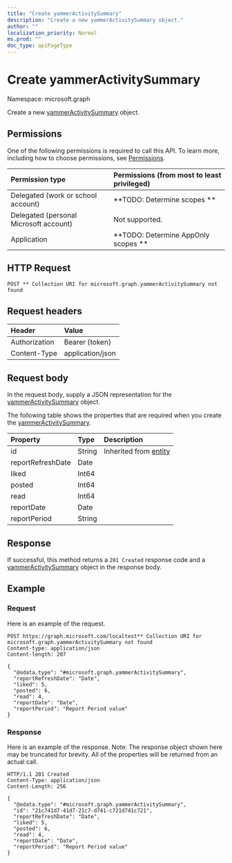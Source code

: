 ```yaml
---
title: "Create yammerActivitySummary"
description: "Create a new yammerActivitySummary object."
author: ""
localization_priority: Normal
ms.prod: ""
doc_type: apiPageType
---
```


# Create yammerActivitySummary

Namespace: microsoft.graph

Create a new [yammerActivitySummary](../resources/yammeractivitysummary.md) object.

## Permissions
One of the following permissions is required to call this API. To learn more, including how to choose permissions, see [Permissions](/concepts/permissions-reference.md).

|Permission type|Permissions (from most to least privileged)|
|:---|:---|
|Delegated (work or school account)|**TODO: Determine scopes **|
|Delegated (personal Microsoft account)|Not supported.|
|Application|**TODO: Determine AppOnly scopes **|

## HTTP Request
<!-- {
  "blockType": "ignored"
}
-->
``` http
POST ** Collection URI for microsoft.graph.yammerActivitySummary not found
```

## Request headers
|Header|Value|
|:---|:---|
|Authorization|Bearer {token}|
|Content-Type|application/json|

## Request body
In the request body, supply a JSON representation for the [yammerActivitySummary](../resources/yammeractivitysummary.md) object.

The following table shows the properties that are required when you create the [yammerActivitySummary](../resources/yammeractivitysummary.md).

|Property|Type|Description|
|:---|:---|:---|
|id|String| Inherited from [entity](../resources/entity.md)|
|reportRefreshDate|Date||
|liked|Int64||
|posted|Int64||
|read|Int64||
|reportDate|Date||
|reportPeriod|String||



## Response
If successful, this method returns a `201 Created` response code and a [yammerActivitySummary](../resources/yammeractivitysummary.md) object in the response body.

## Example

### Request
Here is an example of the request.
<!-- {
  "blockType": "request",
  "name": "create_yammeractivitysummary_from_"
}
-->
``` http
POST https://graph.microsoft.com/localtest** Collection URI for microsoft.graph.yammerActivitySummary not found
Content-type: application/json
Content-length: 207

{
  "@odata.type": "#microsoft.graph.yammerActivitySummary",
  "reportRefreshDate": "Date",
  "liked": 5,
  "posted": 6,
  "read": 4,
  "reportDate": "Date",
  "reportPeriod": "Report Period value"
}
```

### Response
Here is an example of the response. Note: The response object shown here may be truncated for brevity. All of the properties will be returned from an actual call.
<!-- {
  "blockType": "response",
  "truncated": true,
  "@odata.type": "microsoft.graph.yammeractivitysummary"
}
-->
``` http
HTTP/1.1 201 Created
Content-Type: application/json
Content-Length: 256

{
  "@odata.type": "#microsoft.graph.yammerActivitySummary",
  "id": "21c741d7-41d7-21c7-d741-c721d741c721",
  "reportRefreshDate": "Date",
  "liked": 5,
  "posted": 6,
  "read": 4,
  "reportDate": "Date",
  "reportPeriod": "Report Period value"
}
```

